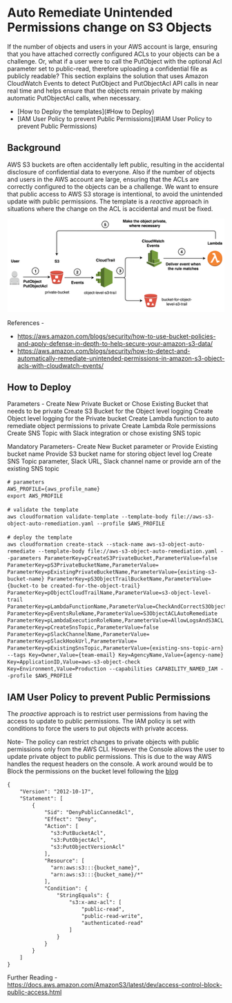 # Auto Remediate Unintended Permissions change on S3 Objects
If the number of objects and users in your AWS account is large, ensuring that you have attached correctly configured ACLs to your objects can be a challenge. Or, what if a user were to call the PutObject with the optional Acl parameter set to public-read, therefore uploading a confidential file as publicly readable? This section explains the solution that uses Amazon CloudWatch Events to detect PutObject and PutObjectAcl API calls in near real time and helps ensure that the objects remain private by making automatic PutObjectAcl calls, when necessary.

* [How to Deploy the templates](#How to Deploy)
* [IAM User Policy to prevent Public Permissions](#IAM User Policy to prevent Public Permissions)


## Background
AWS S3 buckets are often accidentally left public, resulting in the accidental disclosure of confidential data to everyone. Also if the number of objects and users in the AWS account are large, ensuring that the ACLs are correctly configured to the objects can be a challenge. 
We want to ensure that public access to AWS S3 storage is intentional, to avoid the unintended update with public permissions. The template is a *reactive* approach in situations where the change on the ACL is accidental and must be fixed.

![alt text](./images/auto-remediation-process.png "Overview")

References - 
* https://aws.amazon.com/blogs/security/how-to-use-bucket-policies-and-apply-defense-in-depth-to-help-secure-your-amazon-s3-data/
* https://aws.amazon.com/blogs/security/how-to-detect-and-automatically-remediate-unintended-permissions-in-amazon-s3-object-acls-with-cloudwatch-events/


## How to Deploy
Parameters -
Create New Private Bucket or Chose Existing Bucket that needs to be private
Create S3 Bucket for the Object level logging
Create Object level logging for the Private bucket
Create Lambda function to auto remediate object permissions to private
Create Lambda Role permissions
Create SNS Topic with Slack integration or chose existing SNS topic

Mandatory Parameters-
Create New Bucket parameter or Provide Existing bucket name
Provide S3 bucket name for storing object level log
Create SNS Topic parameter, Slack URL, Slack channel name or provide arn of the existing SNS topic

```
# parameters
AWS_PROFILE={aws_profile_name}
export AWS_PROFILE

# validate the template
aws cloudformation validate-template --template-body file://aws-s3-object-auto-remediation.yaml --profile $AWS_PROFILE

# deploy the template
aws cloudformation create-stack --stack-name aws-s3-object-auto-remediate --template-body file://aws-s3-object-auto-remediation.yaml --parameters ParameterKey=pCreateS3PrivateBucket,ParameterValue=false ParameterKey=pS3PrivateBucketName,ParameterValue= ParameterKey=pExistingPrivateBucketName,ParameterValue={existing-s3-bucket-name} ParameterKey=pS3ObjectTrailBucketName,ParameterValue={bucket-to be created-for-the-object-trail} ParameterKey=pObjectCloudTrailName,ParameterValue=s3-object-level-trail ParameterKey=pLambdaFunctionName,ParameterValue=CheckAndCorrectS3ObjectACL ParameterKey=pEventsRuleName,ParameterValue=S3ObjectACLAutoRemediate ParameterKey=pLambdaExecutionRoleName,ParameterValue=AllowLogsAndS3ACL ParameterKey=pCreateSnsTopic,ParameterValue=false ParameterKey=pSlackChannelName,ParameterValue= ParameterKey=pSlackHookUrl,ParameterValue= ParameterKey=pExistingSnsTopic,ParameterValue={existing-sns-topic-arn}  --tags Key=Owner,Value={team-email} Key=AgencyName,Value={agency-name} Key=ApplicationID,Value=aws-s3-object-check Key=Environment,Value=Production --capabilities CAPABILITY_NAMED_IAM --profile $AWS_PROFILE

```


## IAM User Policy to prevent Public Permissions
The *proactive* approach is to restrict user permissions from having the access to update to public permissions. The IAM policy is set with conditions to force the users to put objects with private access.

Note-
The policy can restrict changes to private objects with public permissions only from the AWS CLI. However the Console allows the user to update private object to public permissions. This is due to the way AWS handles the request headers on the console. A work around would be to Block the permissions on the bucket level following the [blog](https://aws.amazon.com/blogs/aws/amazon-s3-block-public-access-another-layer-of-protection-for-your-accounts-and-buckets/)

```
{
    "Version": "2012-10-17",
    "Statement": [
        {
            "Sid": "DenyPublicCannedAcl",
            "Effect": "Deny",
            "Action": [
              "s3:PutBucketAcl",
              "s3:PutObjectAcl",
              "s3:PutObjectVersionAcl"
            ],
            "Resource": [
              "arn:aws:s3:::{bucket_name}",
              "arn:aws:s3:::{bucket_name}/*"
            ],
            "Condition": {
                "StringEquals": {
                    "s3:x-amz-acl": [
                        "public-read",
                        "public-read-write",
                        "authenticated-read"
                    ]
                }
            }
        }
    ]
}

```

Further Reading -
https://docs.aws.amazon.com/AmazonS3/latest/dev/access-control-block-public-access.html
